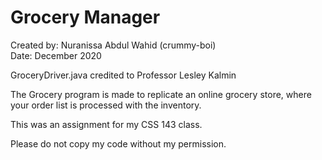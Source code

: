 # Grocery Manager

Created by: Nuranissa Abdul Wahid (crummy-boi)  
Date: December 2020  

GroceryDriver.java credited to Professor Lesley Kalmin   

The Grocery program is made to replicate an online grocery store, where your order list is processed with the inventory.   

This was an assignment for my CSS 143 class.  

Please do not copy my code without my permission.
